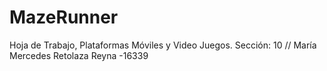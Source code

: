 # MazeRunner
Hoja de Trabajo, Plataformas Móviles y Video Juegos. Sección: 10 // María Mercedes Retolaza Reyna -16339
